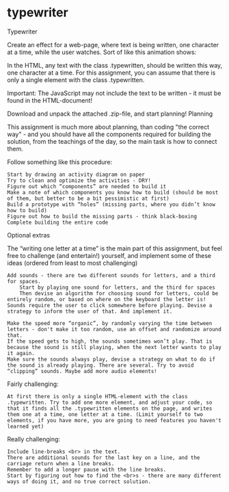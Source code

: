 # typewriter

Typewriter

Create an effect for a web-page, where text is being written, one character at a time, while the user watches. Sort of like this animation shows:

In the HTML, any text with the class .typewritten, should be written this way, one character at a time. For this assignment, you can assume that there is only a single element with the class .typewritten.

Important: The JavaScript may not include the text to be written - it must be found in the HTML-document!

Download and unpack the attached .zip-file, and start planning!
Planning

This assignment is much more about planning, than coding "the correct way" - and you should have all the components required for building the solution, from the teachings of the day, so the main task is how to connect them.

Follow something like this procedure:

    Start by drawing an activity diagram on paper
    Try to clean and optimize the activities - DRY!
    Figure out which “components” are needed to build it
    Make a note of which components you know how to build (should be most of them, but better to be a bit pessimistic at first)
    Build a prototype with “holes” (missing parts, where you didn’t know how to build)
    Figure out how to build the missing parts - think black-boxing
    Complete building the entire code

Optional extras

The “writing one letter at a time” is the main part of this assignment, but feel free to challenge (and entertain!) yourself, and implement some of these ideas (ordered from least to most challenging)

    Add sounds - there are two different sounds for letters, and a third for spaces.
        Start by playing one sound for letters, and the third for spaces
        Then devise an algorithm for choosing sound for letters, could be entirely random, or based on where on the keyboard the letter is!
    Sounds require the user to click somewhere before playing. Devise a strategy to inform the user of that. And implement it.

    Make the speed more “organic”, by randomly varying the time between letters - don't make it too random, use an offset and randomize around that.
    If the speed gets to high, the sounds sometimes won’t play. That is because the sound is still playing, when the next letter wants to play it again.
    Make sure the sounds always play, devise a strategy on what to do if the sound is already playing. There are several. Try to avoid “clipping” sounds. Maybe add more audio elements!

Fairly challenging:

    At first there is only a single HTML-element with the class .typewritten. Try to add one more element, and adjust your code, so that it finds all the .typewritten elements on the page, and writes them one at a time, one letter at a time. (Limit yourself to two elements, if you have more, you are going to need features you haven't learned yet)

Really challenging:

    Include line-breaks <br> in the text.
    There are additional sounds for the last key on a line, and the carriage return when a line breaks.
    Remember to add a longer pause with the line breaks.
    Start by figuring out how to find the <br>s - there are many different ways of doing it, and no true correct solution.
